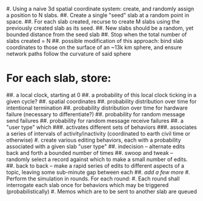 #. Using a naive 3d spatial coordinate system: create, and randomly assign a position to N slabs.
##. Create a single "seed" slab at a random point in space.
##. For each slab created, recurse to create M slabs using the previously created slab as its seed.
##. New slabs should be a random, yet bounded distance from the seed slab
##. Stop when the total number of slabs created = N
##. possible modification of this approach: bind slab coordinates to those on the surface of an ~13k km sphere, and ensure network paths follow the curvature of said sphere
# For each slab, store:
##. a local clock, starting at 0
##. a probability of this local clock ticking in a given cycle?
##. spatial coordinates
##. probability distribution over time for intentional termination
##. probability distribution over time for hardware failure (necessary to differentiate?)
##. probability for random message send failures
##. probability for random message receive failures
##. a "user type" which
###. activates different sets of behaviors
###. associates a series of intervals of activity/inactivity (coordinated to earth civil time or otherwise)
#. create various editing behaviors, each with a probability associated with a given slab "user type"
##. indecision – alternate edits back and forth a bounded number of times
##. swoop and tweak – randomly select a record against which to make a small number of edits.
##. back to back – make a rapid series of edits to different aspects of a topic, leaving some sub-minute gap between each
##. *add a few more*
#. Perform the simulation in rounds. For each round:
#. Each round shall interrogate each slab once for behaviors which may be triggered (probabilistically)
#. Memos which are to be sent to another slab are queued
